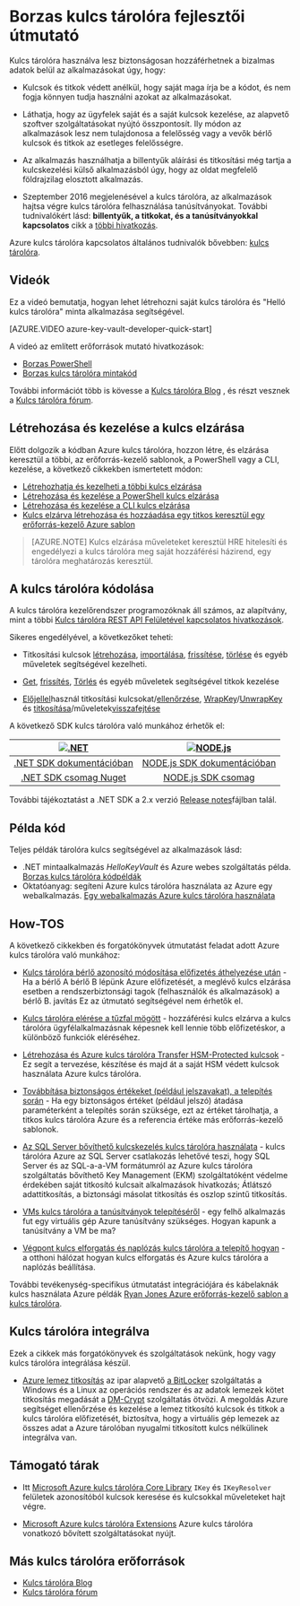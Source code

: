 <properties
   pageTitle="Kulcs tárolóra fejlesztői útmutató |}] A Microsoft Azure"
   description="A fejlesztők Azure kulcs tárolóra segítségével kezelheti a titkosítási kulcsokat a Microsoft Azure környezetben. "
   services="key-vault"
   documentationCenter=""
   authors="BrucePerlerMS"
   manager="mbaldwin"
   editor="bruceper" />
<tags
   ms.service="key-vault"
   ms.devlang="na"
   ms.topic="article"
   ms.tgt_pltfrm="na"
   ms.workload="identity"
   ms.date="10/03/2016"
   ms.author="bruceper" />

# <a name="azure-key-vault-developers-guide"></a>Borzas kulcs tárolóra fejlesztői útmutató
Kulcs tárolóra használva lesz biztonságosan hozzáférhetnek a bizalmas adatok belül az alkalmazásokat úgy, hogy:

- Kulcsok és titkok védett anélkül, hogy saját maga írja be a kódot, és nem fogja könnyen tudja használni azokat az alkalmazásokat.
- Láthatja, hogy az ügyfelek saját és a saját kulcsok kezelése, az alapvető szoftver szolgáltatásokat nyújtó összpontosít. Ily módon az alkalmazások lesz nem tulajdonosa a felelősség vagy a vevők bérlő kulcsok és titkok az esetleges felelősségre.
- Az alkalmazás használhatja a billentyűk aláírási és titkosítási még tartja a kulcskezelési külső alkalmazásból úgy, hogy az oldat megfelelő földrajzilag elosztott alkalmazás.

- Szeptember 2016 megjelenésével a kulcs tárolóra, az alkalmazások hajtsa végre kulcs tárolóra felhasználása tanúsítványokat. További tudnivalókért lásd: **billentyűk, a titkokat, és a tanúsítványokkal kapcsolatos** cikk a [többi hivatkozás](https://msdn.microsoft.com/library/azure/dn903623.aspx).

Azure kulcs tárolóra kapcsolatos általános tudnivalók bővebben: [kulcs tárolóra](key-vault-whatis.md).

## <a name="videos"></a>Videók
Ez a videó bemutatja, hogyan lehet létrehozni saját kulcs tárolóra és "Helló kulcs tárolóra" minta alkalmazása segítségével.

[AZURE.VIDEO azure-key-vault-developer-quick-start]

A videó az említett erőforrások mutató hivatkozások:
- [Borzas PowerShell](http://go.microsoft.com/fwlink/p/?linkid=320376&clcid=0x409)
- [Borzas kulcs tárolóra mintakód](http://go.microsoft.com/fwlink/?LinkId=521527&clcid=0x409)

További információt több is kövesse a [Kulcs tárolóra Blog](http://aka.ms/kvblog) , és részt vesznek a [Kulcs tárolóra fórum](http://aka.ms/kvforum).

## <a name="creating-and-managing-key-vaults"></a>Létrehozása és kezelése a kulcs elzárása

Előtt dolgozik a kódban Azure kulcs tárolóra, hozzon létre, és elzárása keresztül a többi, az erőforrás-kezelő sablonok, a PowerShell vagy a CLI, kezelése, a következő cikkekben ismertetett módon:

- [Létrehozhatja és kezelheti a többi kulcs elzárása](https://msdn.microsoft.com/library/azure/mt620024.aspx)
- [Létrehozása és kezelése a PowerShell kulcs elzárása](key-vault-get-started.md)
- [Létrehozása és kezelése a CLI kulcs elzárása](key-vault-manage-with-cli.md)
- [Kulcs elzárva létrehozása és hozzáadása egy titkos keresztül egy erőforrás-kezelő Azure sablon](../resource-manager-template-keyvault.md)

>[AZURE.NOTE] Kulcs elzárása műveleteket keresztül HRE hitelesíti és engedélyezi a kulcs tárolóra meg saját hozzáférési házirend, egy tárolóra meghatározás keresztül.

## <a name="coding-with-key-vault"></a>A kulcs tárolóra kódolása

A kulcs tárolóra kezelőrendszer programozóknak áll számos, az alapítvány, mint a többi [Kulcs tárolóra REST API Felületével kapcsolatos hivatkozások](https://msdn.microsoft.com/library/azure/dn903609.aspx).

Sikeres engedélyével, a következőket teheti:

- Titkosítási kulcsok [létrehozása](https://msdn.microsoft.com/library/azure/dn903634.aspx), [importálása](https://msdn.microsoft.com/library/azure/dn903626.aspx), [frissítése](https://msdn.microsoft.com/library/azure/dn903616.aspx), [törlése](https://msdn.microsoft.com/library/azure/dn903611.aspx) és egyéb műveletek segítségével kezelheti.

- [Get](https://msdn.microsoft.com/library/azure/dn903633.aspx), [frissítés](https://msdn.microsoft.com/library/azure/dn986818.aspx), [Törlés](https://msdn.microsoft.com/library/azure/dn903613.aspx) és egyéb műveletek segítségével titkok kezelése

- [Előjellel](https://msdn.microsoft.com/library/azure/dn878096.aspx)használ titkosítási kulcsokat/[ellenőrzése](https://msdn.microsoft.com/library/azure/dn878082.aspx), [WrapKey](https://msdn.microsoft.com/library/azure/dn878066.aspx)/[UnwrapKey](https://msdn.microsoft.com/library/azure/dn878079.aspx) és [titkosítása](https://msdn.microsoft.com/library/azure/dn878060.aspx)/műveletek[visszafejtése](https://msdn.microsoft.com/library/azure/dn878097.aspx)

A következő SDK kulcs tárolóra való munkához érhetők el:

|[![.NET](./media/key-vault-developers-guide/msft.netlogo_purple.png)](https://msdn.microsoft.com/library/mt765854.aspx)|[![NODE.js](./media/key-vault-developers-guide/nodejs.png)](http://azure.github.io/azure-sdk-for-node/azure-arm-keyvault/latest)
|:--:|:--:|
|[.NET SDK dokumentációban](https://msdn.microsoft.com/library/mt765854.aspx)|[NODE.js SDK dokumentációban](http://azure.github.io/azure-sdk-for-node/azure-arm-keyvault/latest)|
|[.NET SDK csomag Nuget](http://www.nuget.org/packages/Microsoft.Azure.KeyVault)|[NODE.js SDK csomag](https://www.npmjs.com/package/azure-keyvault)|

További tájékoztatást a .NET SDK a 2.x verzió [Release notes](key-vault-dotnet2api-release-notes.md)fájlban talál.

## <a name="example-code"></a>Példa kód
Teljes példák tárolóra kulcs segítségével az alkalmazások lásd:

- .NET mintaalkalmazás *HelloKeyVault* és Azure webes szolgáltatás példa. [Borzas kulcs tárolóra kódpéldák](http://www.microsoft.com/download/details.aspx?id=45343)
- Oktatóanyag: segíteni Azure kulcs tárolóra használata az Azure egy webalkalmazás. [Egy webalkalmazás Azure kulcs tárolóra használata](key-vault-use-from-web-application.md)

## <a name="how-tos"></a>How-TOS

A következő cikkekben és forgatókönyvek útmutatást feladat adott Azure kulcs tárolóra való munkához:

- [Kulcs tárolóra bérlő azonosító módosítása előfizetés áthelyezése után](key-vault-subscription-move-fix.md) - Ha a bérlő A bérlő B lépünk Azure előfizetését, a meglévő kulcs elzárása esetben a rendszerbiztonsági tagok (felhasználók és alkalmazások) a bérlő B. javítás Ez az útmutató segítségével nem érhetők el.
- [Kulcs tárolóra elérése a tűzfal mögött](key-vault-access-behind-firewall.md) - hozzáférési kulcs elzárva a kulcs tárolóra ügyfélalkalmazásnak képesnek kell lennie több előfizetéskor, a különböző funkciók eléréséhez.

- [Létrehozása és Azure kulcs tárolóra Transfer HSM-Protected kulcsok](key-vault-hsm-protected-keys.md) - Ez segít a tervezése, készítése és majd át a saját HSM védett kulcsok használata Azure kulcs tárolóra.
- [Továbbítása biztonságos értékeket (például jelszavakat), a telepítés során](../resource-manager-keyvault-parameter.md) - Ha egy biztonságos értéket (például jelszó) átadása paraméterként a telepítés során szüksége, ezt az értéket tárolhatja, a titkos kulcs tárolóra Azure és a referencia értéke más erőforrás-kezelő sablonok.
- [Az SQL Server bővíthető kulcskezelés kulcs tárolóra használata](https://msdn.microsoft.com/library/dn198405.aspx) - kulcs tárolóra Azure az SQL Server csatlakozás lehetővé teszi, hogy SQL Server és az SQL-a-a-VM formátumról az Azure kulcs tárolóra szolgáltatás bővíthető Key Management (EKM) szolgáltatóként védelme érdekében saját titkosító kulcsait alkalmazások hivatkozás; Átlátszó adattitkosítás, a biztonsági másolat titkosítás és oszlop szintű titkosítás.
- [VMs kulcs tárolóra a tanúsítványok telepítéséről](https://blogs.technet.microsoft.com/kv/2015/07/14/deploy-certificates-to-vms-from-customer-managed-key-vault/) - egy felhő alkalmazás fut egy virtuális gép Azure tanúsítvány szükséges. Hogyan kapunk a tanúsítvány a VM be ma?
- [Végpont kulcs elforgatás és naplózás kulcs tárolóra a telepítő hogyan](key-vault-key-rotation-log-monitoring.md) - a otthoni hálózat hogyan kulcs elforgatás és Azure kulcs tárolóra a naplózás beállítása.

További tevékenység-specifikus útmutatást integrációjára és kábelaknák kulcs használata Azure példák [Ryan Jones Azure erőforrás-kezelő sablon a kulcs tárolóra](https://github.com/rjmax/ArmExamples/tree/master/keyvaultexamples).

## <a name="integrated-with-key-vault"></a>Kulcs tárolóra integrálva

Ezek a cikkek más forgatókönyvek és szolgáltatások nekünk, hogy vagy kulcs tárolóra integrálása készül.

- [Azure lemez titkosítás](../security/azure-security-disk-encryption.md) az ipar alapvető [a BitLocker](https://technet.microsoft.com/library/cc732774.aspx) szolgáltatás a Windows és a Linux az operációs rendszer és az adatok lemezek kötet titkosítás megadását a [DM-Crypt](https://en.wikipedia.org/wiki/Dm-crypt) szolgáltatás ötvözi. A megoldás Azure segítséget ellenőrzése és kezelése a lemez titkosító kulcsok és titkok a kulcs tárolóra előfizetését, biztosítva, hogy a virtuális gép lemezek az összes adat a Azure tárolóban nyugalmi titkosított kulcs nélkülinek integrálva van.


## <a name="supporting-libraries"></a>Támogató tárak

- Itt [Microsoft Azure kulcs tárolóra Core Library](http://www.nuget.org/packages/Microsoft.Azure.KeyVault.Core) `IKey` és `IKeyResolver` felületek azonosítóból kulcsok keresése és kulcsokkal műveleteket hajt végre.

- [Microsoft Azure kulcs tárolóra Extensions](http://www.nuget.org/packages/Microsoft.Azure.KeyVault.Extensions) Azure kulcs tárolóra vonatkozó bővített szolgáltatásokat nyújt.

## <a name="other-key-vault-resources"></a>Más kulcs tárolóra erőforrások
- [Kulcs tárolóra Blog](http://aka.ms/kvblog)
- [Kulcs tárolóra fórum](http://aka.ms/kvforum)
